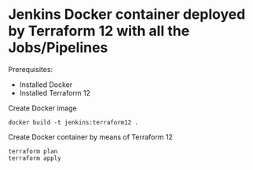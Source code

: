 # Jenkins Docker container deployed by Terraform 12 with all the Jobs/Pipelines
Prerequisites:
- Installed Docker
- Installed Terraform 12

Create Docker image
```
docker build -t jenkins:terraform12 .
```

Create Docker container by means of Terraform 12
```
terraform plan
terraform apply
```


